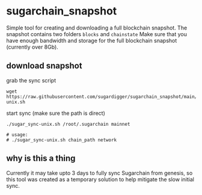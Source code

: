 # sugarchain_snapshot

Simple tool for creating and downloading a full blockchain snapshot. The snapshot contains two folders `blocks` and `chainstate`
Make sure that you have enough bandwidth and storage for the full blockchain snapshot (currently over 8Gb).

## download snapshot
grab the sync script
```
wget https://raw.githubusercontent.com/sugardigger/sugarchain_snapshot/main/sugar_sync-unix.sh
```

start sync (make sure the path is direct)
```
./sugar_sync-unix.sh /root/.sugarchain mainnet

# usage:
# ./sugar_sync-unix.sh chain_path network
```

## why is this a thing
Currently it may take upto 3 days to fully sync Sugarchain from genesis, so this tool was created as a temporary solution to help mitigate the slow initial sync.
